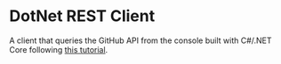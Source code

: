 # DotNet REST Client

A client that queries the GitHub API from the console built with C#/.NET Core following [this tutorial](https://docs.microsoft.com/en-us/dotnet/csharp/tutorials/console-webapiclient).

